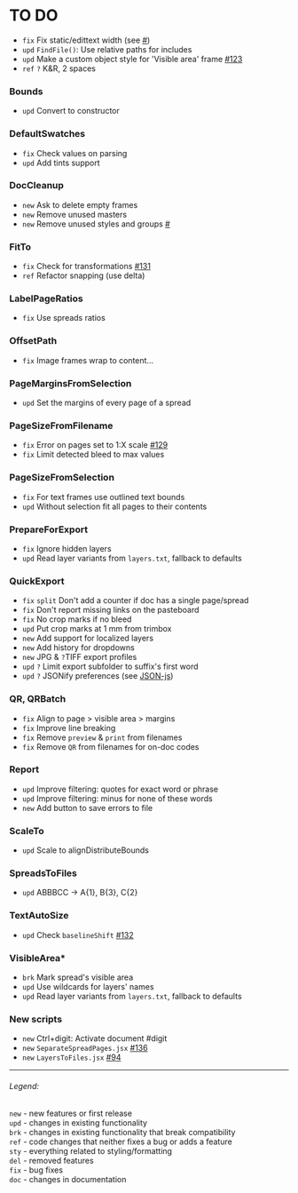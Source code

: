 # TO DO

- `fix` Fix static/edittext width (see [#](https://twitter.com/indiscripts/status/1408788941550108674))
- `upd` `FindFile()`: Use relative paths for includes
- `upd` Make a custom object style for 'Visible area' frame [#123](https://github.com/pchiorean/Indentz/issues/123)
- `ref` `?` K&R, 2 spaces

### Bounds
- `upd` Convert to constructor

### DefaultSwatches
- `fix` Check values on parsing
- `upd` Add tints support

### DocCleanup
- `new` Ask to delete empty frames
- `new` Remove unused masters
- `new` Remove unused styles and groups [#](https://community.adobe.com/t5/indesign/delete-unused-paragraph-styles/m-p/1089672#M165331)

### FitTo
- `fix` Check for transformations [#131](https://github.com/pchiorean/Indentz/issues/131) <!-- ItemTransform = [1 0 0 1 0 0] -->
- `ref` Refactor snapping (use delta)

### LabelPageRatios
- `fix` Use spreads ratios

### OffsetPath
- `fix` Image frames wrap to content...

### PageMarginsFromSelection
- `upd` Set the margins of every page of a spread

### PageSizeFromFilename
- `fix` Error on pages set to 1:X scale [#129](https://github.com/pchiorean/Indentz/issues/129)
- `fix` Limit detected bleed to max values

### PageSizeFromSelection
- `fix` For text frames use outlined text bounds
- `upd` Without selection fit all pages to their contents

### PrepareForExport
- `fix` Ignore hidden layers
- `upd` Read layer variants from `layers.txt`, fallback to defaults

### QuickExport
- `fix` `split` Don't add a counter if doc has a single page/spread
- `fix` Don't report missing links on the pasteboard
- `fix` No crop marks if no bleed
- `upd` Put crop marks at 1 mm from trimbox
- `new` Add support for localized layers
- `new` Add history for dropdowns
- `new` JPG & `?`TIFF export profiles
- `upd` `?` Limit export subfolder to suffix's first word
- `upd` `?` JSONify preferences (see [JSON-js](https://github.com/douglascrockford/JSON-js))

### QR, QRBatch
- `fix` Align to page > visible area > margins
- `fix` Improve line breaking
- `fix` Remove `preview` & `print` from filenames
- `fix` Remove `QR` from filenames for on-doc codes

### Report
- `upd` Improve filtering: quotes for exact word or phrase
- `upd` Improve filtering: minus for none of these words
- `new` Add button to save errors to file

### ScaleTo
- `upd` Scale to alignDistributeBounds

### SpreadsToFiles
- `upd` ABBBCC -> A{1}, B{3}, C{2}

### TextAutoSize
- `upd` Check `baselineShift` [#132](https://github.com/pchiorean/Indentz/issues/132)

### VisibleArea*
- `brk` Mark spread's visible area
- `upd` Use wildcards for layers' names
- `upd` Read layer variants from `layers.txt`, fallback to defaults

### New scripts
- `new` Ctrl+digit: Activate document #digit
- `new` `SeparateSpreadPages.jsx` [#136](https://github.com/pchiorean/Indentz/issues/136)
- `new` `LayersToFiles.jsx` [#94](https://github.com/pchiorean/Indentz/issues/94)

---

###### Legend:

`new` - new features or first release\
`upd` - changes in existing functionality\
`brk` - changes in existing functionality that break compatibility\
`ref` - code changes that neither fixes a bug or adds a feature\
`sty` - everything related to styling/formatting\
`del` - removed features\
`fix` - bug fixes\
`doc` - changes in documentation